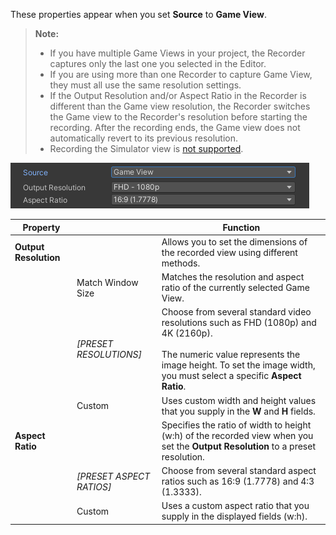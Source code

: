 These properties appear when you set **Source** to **Game View**.

>**Note:**
>* If you have multiple Game Views in your project, the Recorder captures only the last one you selected in the Editor.
>* If you are using more than one Recorder to capture Game View, they must all use the same resolution settings.
>* If the Output Resolution and/or Aspect Ratio in the Recorder is different than the Game view resolution, the Recorder switches the Game view to the Recorder's resolution before starting the recording. After the recording ends, the Game view does not automatically revert to its previous resolution.
>* Recording the Simulator view is [not supported](KnownIssues.md#simulator-view-recording-not-supported).

![](Images/CaptureOptionsGameView.png)

|Property||Function|
|-|-|-|
| **Output Resolution** || Allows you to set the dimensions of the recorded view using different methods. |
|   | Match Window Size  | Matches the resolution and aspect ratio of the currently selected Game View. |
|   | _[PRESET RESOLUTIONS]_ | Choose from several standard video resolutions such as FHD (1080p) and 4K (2160p).<br/><br/>The numeric value represents the image height. To set the image width, you must select a specific **Aspect Ratio**. |
|   |  Custom | Uses custom width and height values that you supply in the **W** and **H** fields. |
| **Aspect Ratio** || Specifies the ratio of width to height (w:h) of the recorded view when you set the **Output Resolution** to a preset resolution. |
|   | _[PRESET ASPECT RATIOS]_ | Choose from several standard aspect ratios such as 16:9 (1.7778) and 4:3 (1.3333). |
|   | Custom   | Uses a custom aspect ratio that you supply in the displayed fields (w:h). |
